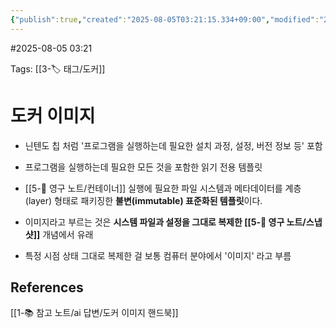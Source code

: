 ```yaml
---
{"publish":true,"created":"2025-08-05T03:21:15.334+09:00","modified":"2025-08-06T21:03:23.259+09:00","cssclasses":""}
---
```


#2025-08-05 03:21

Tags: [[3-🏷️ 태그/도커]]

# 도커 이미지
- 닌텐도 칩 처럼 '프로그램을 실행하는데 필요한 설치 과정, 설정, 버전 정보 등' 포함
- 프로그램을 실행하는데 필요한 모든 것을 포함한 읽기 전용 템플릿
- [[5-💎 영구 노트/컨테이너]] 실행에 필요한 파일 시스템과 메타데이터를 계층(layer) 형태로 패키징한 **불변(immutable) 표준화된 템플릿**이다. 

- 이미지라고 부르는 것은 **시스템 파일과 설정을 그대로 복제한 [[5-💎 영구 노트/스냅샷]]** 개념에서 유래
- 특정 시점 상태 그대로 복제한 걸 보통 컴퓨터 분야에서 '이미지' 라고 부름

## References
[[1-📚 참고 노트/ai 답변/도커 이미지 핸드북]]